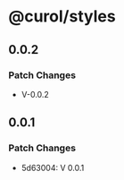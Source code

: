 # @curol/styles

## 0.0.2

### Patch Changes

- V-0.0.2

## 0.0.1

### Patch Changes

- 5d63004: V 0.0.1
